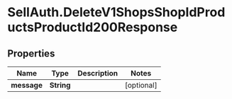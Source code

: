 # SellAuth.DeleteV1ShopsShopIdProductsProductId200Response

## Properties

Name | Type | Description | Notes
------------ | ------------- | ------------- | -------------
**message** | **String** |  | [optional] 


